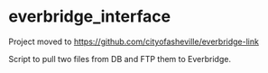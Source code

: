 # everbridge_interface

Project moved to https://github.com/cityofasheville/everbridge-link

Script to pull two files from DB and FTP them to Everbridge.
